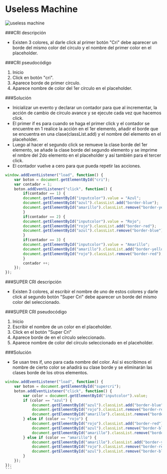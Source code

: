 # Useless Machine
![useless machine](http://2.1m.yt/FNWRzdH.png "Cri Game")


###CRI descripción
* Existen 3 colores, al darle click al primer botón "Cri" debe aparecer un borde del mismo color del círculo y el nombre del primer color en el placeholder.

###CRI pseudocódigo

1. Inicio
2. Click en botón "cri".
3. Aparece borde de primer círculo. 
4. Aparece nombre de color del 1er círculo en el placeholder.

###Solución
* Inicializar un evento y declarar un contador para que al incrementar, la acción de cambio de círculo avance y se ejecute cada 
vez que hacemos click.
* El primer if es para cuando se haga el primer click y el contador se encuentre en 1 realice la acción en el 1er elemento, añadir 
el borde que se encuentra en una clase(classList.add) y el nombre del elemento en el placeholder.
* Luego al hacer el segundo click se remueve la clase borde del 1er elemento, se añade la clase borde del segundo elemento y se
imprime el nmbre del 2do elemento en el placeholder y así también para el tercer click.
* El contador vuelve a cero para que pueda repetir las acciones.

```javascript
window.addEventListener("load", function() {
    var boton = document.getElementById("cri");
    var contador = 1;
    boton.addEventListener("click", function() {
    	if(contador == 1) {
		document.getElementById("inputcolor").value = "Azul";
		document.getElementById("azul").classList.add("border-blue");
		document.getElementById("amarillo").classList.remove("border-yellow");
		}
		if(contador == 2) {
		document.getElementById("inputcolor").value = "Rojo";
		document.getElementById("rojo").classList.add("border-red");
		document.getElementById("azul").classList.remove("border-blue");
		}
        if(contador == 3) {
		document.getElementById("inputcolor").value = "Amarillo";
		document.getElementById("amarillo").classList.add("border-yellow");
		document.getElementById("rojo").classList.remove("border-red");
		}
		contador ++;
	});
});
```

###SUPER CRI descripción
* Existen 3 colores, al escribir el nombre de uno de estos colores y darle click al segundo botón "Super Cri" debe aparecer un borde del mismo color del seleccionado.

###SUPER CRI pseudocódigo

1. Inicio
2. Escribir el nombre de un color en el placeholder.
3. Click en el botón "Super Cri"
4. Aparece borde de en el círculo seleccionado. 
5. Aparece nombre de color del círculo seleccionado en el placeholder.

###Solución
* Se usan tres if, uno para cada nombre del color. Así si escribimos el nombre de cierto color se añadirá su clase borde y se
eliminarán las clases borde de los otros elementos.


```javascript
window.addEventListener("load", function() {
	var boton = document.getElementById("supercri");
	boton.addEventListener("click", function() {
		var color = document.getElementById("inputcolor").value;
		if (color == "azul") {
			document.getElementById("azul").classList.add("border-blue");
			document.getElementById("rojo").classList.remove("border-red");
			document.getElementById("amarillo").classList.remove("border-yellow");
		} else if (color == "rojo") {
			document.getElementById("rojo").classList.add("border-red");
			document.getElementById("azul").classList.remove("border-blue");
			document.getElementById("amarillo").classList.remove("border-yellow");
		} else if (color == "amarillo") {
			document.getElementById("amarillo").classList.add("border-yellow");
			document.getElementById("rojo").classList.remove("border-red");
			document.getElementById("azul").classList.remove("border-blue");
		}
	});
});
´´´
